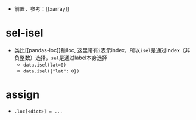 - 前置，参考：[[xarray]]
# sel-isel
- 类比[[pandas-loc]]和iloc, 这里带有`i`表示index，所以`isel`是通过index（非负整数）选择，`sel`是通过label本身选择
    - `data.isel(lat=0)`
    - `data.isel({"lat": 0})`
# assign
- `.loc[<dict>] = ...`